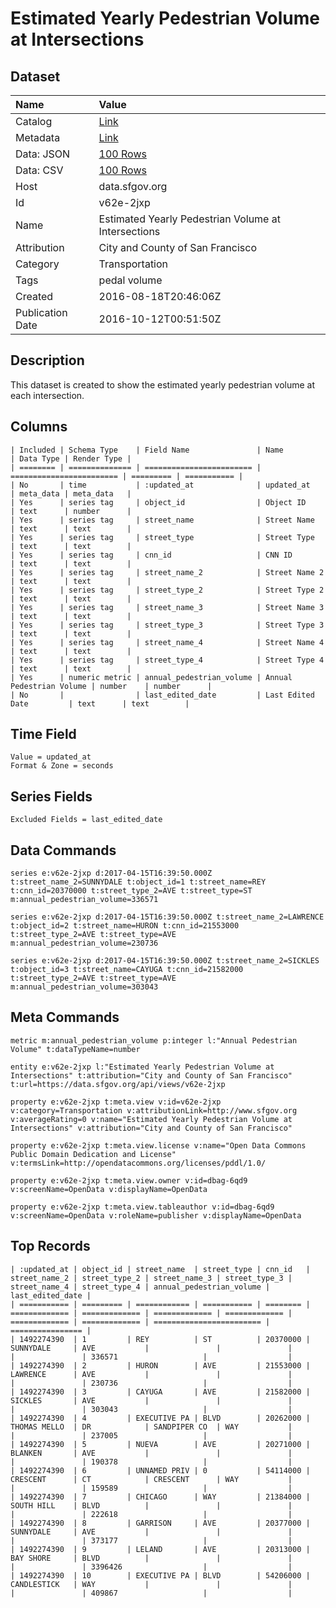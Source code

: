 # Estimated Yearly Pedestrian Volume at Intersections

## Dataset

| Name | Value |
| :--- | :---- |
| Catalog | [Link](https://catalog.data.gov/dataset/estimated-yearly-pedestrian-volume-at-intersections) |
| Metadata | [Link](https://data.sfgov.org/api/views/v62e-2jxp) |
| Data: JSON | [100 Rows](https://data.sfgov.org/api/views/v62e-2jxp/rows.json?max_rows=100) |
| Data: CSV | [100 Rows](https://data.sfgov.org/api/views/v62e-2jxp/rows.csv?max_rows=100) |
| Host | data.sfgov.org |
| Id | v62e-2jxp |
| Name | Estimated Yearly Pedestrian Volume at Intersections |
| Attribution | City and County of San Francisco |
| Category | Transportation |
| Tags | pedal volume |
| Created | 2016-08-18T20:46:06Z |
| Publication Date | 2016-10-12T00:51:50Z |

## Description

This dataset is created to show the estimated yearly pedestrian volume at each intersection.

## Columns

```ls
| Included | Schema Type    | Field Name               | Name                     | Data Type | Render Type |
| ======== | ============== | ======================== | ======================== | ========= | =========== |
| No       | time           | :updated_at              | updated_at               | meta_data | meta_data   |
| Yes      | series tag     | object_id                | Object ID                | text      | number      |
| Yes      | series tag     | street_name              | Street Name              | text      | text        |
| Yes      | series tag     | street_type              | Street Type              | text      | text        |
| Yes      | series tag     | cnn_id                   | CNN ID                   | text      | text        |
| Yes      | series tag     | street_name_2            | Street Name 2            | text      | text        |
| Yes      | series tag     | street_type_2            | Street Type 2            | text      | text        |
| Yes      | series tag     | street_name_3            | Street Name 3            | text      | text        |
| Yes      | series tag     | street_type_3            | Street Type 3            | text      | text        |
| Yes      | series tag     | street_name_4            | Street Name 4            | text      | text        |
| Yes      | series tag     | street_type_4            | Street Type 4            | text      | text        |
| Yes      | numeric metric | annual_pedestrian_volume | Annual Pedestrian Volume | number    | number      |
| No       |                | last_edited_date         | Last Edited Date         | text      | text        |
```

## Time Field

```ls
Value = updated_at
Format & Zone = seconds
```

## Series Fields

```ls
Excluded Fields = last_edited_date
```

## Data Commands

```ls
series e:v62e-2jxp d:2017-04-15T16:39:50.000Z t:street_name_2=SUNNYDALE t:object_id=1 t:street_name=REY t:cnn_id=20370000 t:street_type_2=AVE t:street_type=ST m:annual_pedestrian_volume=336571

series e:v62e-2jxp d:2017-04-15T16:39:50.000Z t:street_name_2=LAWRENCE t:object_id=2 t:street_name=HURON t:cnn_id=21553000 t:street_type_2=AVE t:street_type=AVE m:annual_pedestrian_volume=230736

series e:v62e-2jxp d:2017-04-15T16:39:50.000Z t:street_name_2=SICKLES t:object_id=3 t:street_name=CAYUGA t:cnn_id=21582000 t:street_type_2=AVE t:street_type=AVE m:annual_pedestrian_volume=303043
```

## Meta Commands

```ls
metric m:annual_pedestrian_volume p:integer l:"Annual Pedestrian Volume" t:dataTypeName=number

entity e:v62e-2jxp l:"Estimated Yearly Pedestrian Volume at Intersections" t:attribution="City and County of San Francisco" t:url=https://data.sfgov.org/api/views/v62e-2jxp

property e:v62e-2jxp t:meta.view v:id=v62e-2jxp v:category=Transportation v:attributionLink=http://www.sfgov.org v:averageRating=0 v:name="Estimated Yearly Pedestrian Volume at Intersections" v:attribution="City and County of San Francisco"

property e:v62e-2jxp t:meta.view.license v:name="Open Data Commons Public Domain Dedication and License" v:termsLink=http://opendatacommons.org/licenses/pddl/1.0/

property e:v62e-2jxp t:meta.view.owner v:id=dbag-6qd9 v:screenName=OpenData v:displayName=OpenData

property e:v62e-2jxp t:meta.view.tableauthor v:id=dbag-6qd9 v:screenName=OpenData v:roleName=publisher v:displayName=OpenData
```

## Top Records

```ls
| :updated_at | object_id | street_name  | street_type | cnn_id   | street_name_2 | street_type_2 | street_name_3 | street_type_3 | street_name_4 | street_type_4 | annual_pedestrian_volume | last_edited_date | 
| =========== | ========= | ============ | =========== | ======== | ============= | ============= | ============= | ============= | ============= | ============= | ======================== | ================ | 
| 1492274390  | 1         | REY          | ST          | 20370000 | SUNNYDALE     | AVE           |               |               |               |               | 336571                   |                  | 
| 1492274390  | 2         | HURON        | AVE         | 21553000 | LAWRENCE      | AVE           |               |               |               |               | 230736                   |                  | 
| 1492274390  | 3         | CAYUGA       | AVE         | 21582000 | SICKLES       | AVE           |               |               |               |               | 303043                   |                  | 
| 1492274390  | 4         | EXECUTIVE PA | BLVD        | 20262000 | THOMAS MELLO  | DR            | SANDPIPER CO  | WAY           |               |               | 237005                   |                  | 
| 1492274390  | 5         | NUEVA        | AVE         | 20271000 | BLANKEN       | AVE           |               |               |               |               | 190378                   |                  | 
| 1492274390  | 6         | UNNAMED PRIV | 0           | 54114000 | CRESCENT      | CT            | CRESCENT      | WAY           |               |               | 159589                   |                  | 
| 1492274390  | 7         | CHICAGO      | WAY         | 21384000 | SOUTH HILL    | BLVD          |               |               |               |               | 222618                   |                  | 
| 1492274390  | 8         | GARRISON     | AVE         | 20377000 | SUNNYDALE     | AVE           |               |               |               |               | 373177                   |                  | 
| 1492274390  | 9         | LELAND       | AVE         | 20313000 | BAY SHORE     | BLVD          |               |               |               |               | 3396426                  |                  | 
| 1492274390  | 10        | EXECUTIVE PA | BLVD        | 54206000 | CANDLESTICK   | WAY           |               |               |               |               | 409867                   |                  | 
```